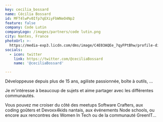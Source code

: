 ```yaml
---
key: cecilia_bossard
name: Cécilia Bossard
id: MFT4lwPv0Ifp7qEXiyFbWNeO4Np2
feature: false
company: Code Lutin
companyLogo: /images/partners/code lutin.png
city: Nantes, France
photoUrl: >-
  https://media-exp3.licdn.com/dms/image/C4E03AQEe_7qyFPtBhw/profile-displayphoto-shrink_800_800/0/1517689048090?e=1629331200&v=beta&t=EkjOVE2l9aXR5Z1C2QNLKyeU7VDyHo_yWAP4FK7pe6k
socials:
  - icon: twitter
    link: https://twitter.com/@ceciliaBossard
    name: '@ceciliaBossard'

---
```


Développeuse depuis plus de 15 ans, agiliste passionnée, boîte à outils, ...

Je m'intéresse à beaucoup de sujets et aime partager avec les différentes communautés.

Vous pouvez me croiser du côté des meetups Software Crafters, aux coding goûters et Devoxx4kids nantais, aux événements Node schools,  ou encore aux rencontres des Women In Tech ou de la communauté GreenIT...